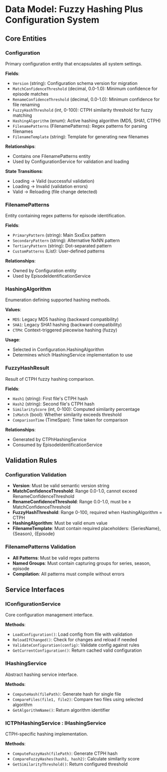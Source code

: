 # Data Model: Fuzzy Hashing Plus Configuration System

## Core Entities

### Configuration

Primary configuration entity that encapsulates all system settings.

**Fields**:
- `Version` (string): Configuration schema version for migration
- `MatchConfidenceThreshold` (decimal, 0.0-1.0): Minimum confidence for episode matches
- `RenameConfidenceThreshold` (decimal, 0.0-1.0): Minimum confidence for file renaming
- `FuzzyHashThreshold` (int, 0-100): CTPH similarity threshold for fuzzy matching
- `HashingAlgorithm` (enum): Active hashing algorithm (MD5, SHA1, CTPH)
- `FilenamePatterns` (FilenamePatterns): Regex patterns for parsing filenames
- `FilenameTemplate` (string): Template for generating new filenames

**Relationships**:
- Contains one FilenamePatterns entity
- Used by ConfigurationService for validation and loading

**State Transitions**:
- Loading → Valid (successful validation)
- Loading → Invalid (validation errors)
- Valid → Reloading (file change detected)

### FilenamePatterns

Entity containing regex patterns for episode identification.

**Fields**:
- `PrimaryPattern` (string): Main SxxExx pattern
- `SecondaryPattern` (string): Alternative NxNN pattern
- `TertiaryPattern` (string): Dot-separated pattern
- `CustomPatterns` (List<string>): User-defined patterns

**Relationships**:
- Owned by Configuration entity
- Used by EpisodeIdentificationService

### HashingAlgorithm

Enumeration defining supported hashing methods.

**Values**:
- `MD5`: Legacy MD5 hashing (backward compatibility)
- `SHA1`: Legacy SHA1 hashing (backward compatibility)
- `CTPH`: Context-triggered piecewise hashing (fuzzy)

**Usage**:
- Selected in Configuration.HashingAlgorithm
- Determines which IHashingService implementation to use

### FuzzyHashResult

Result of CTPH fuzzy hashing comparison.

**Fields**:
- `Hash1` (string): First file's CTPH hash
- `Hash2` (string): Second file's CTPH hash
- `SimilarityScore` (int, 0-100): Computed similarity percentage
- `IsMatch` (bool): Whether similarity exceeds threshold
- `ComparisonTime` (TimeSpan): Time taken for comparison

**Relationships**:
- Generated by CTPhHashingService
- Consumed by EpisodeIdentificationService

## Validation Rules

### Configuration Validation

- **Version**: Must be valid semantic version string
- **MatchConfidenceThreshold**: Range 0.0-1.0, cannot exceed RenameConfidenceThreshold
- **RenameConfidenceThreshold**: Range 0.0-1.0, must be ≥ MatchConfidenceThreshold
- **FuzzyHashThreshold**: Range 0-100, required when HashingAlgorithm = CTPH
- **HashingAlgorithm**: Must be valid enum value
- **FilenameTemplate**: Must contain required placeholders: {SeriesName}, {Season}, {Episode}

### FilenamePatterns Validation

- **All Patterns**: Must be valid regex patterns
- **Named Groups**: Must contain capturing groups for series, season, episode
- **Compilation**: All patterns must compile without errors

## Service Interfaces

### IConfigurationService

Core configuration management interface.

**Methods**:
- `LoadConfiguration()`: Load config from file with validation
- `ReloadIfChanged()`: Check for changes and reload if needed
- `ValidateConfiguration(config)`: Validate config against rules
- `GetCurrentConfiguration()`: Return cached valid configuration

### IHashingService

Abstract hashing service interface.

**Methods**:
- `ComputeHash(filePath)`: Generate hash for single file
- `CompareFiles(file1, file2)`: Compare two files using selected algorithm
- `GetAlgorithmName()`: Return algorithm identifier

### ICTPhHashingService : IHashingService

CTPH-specific hashing implementation.

**Methods**:
- `ComputeFuzzyHash(filePath)`: Generate CTPH hash
- `CompareFuzzyHashes(hash1, hash2)`: Calculate similarity score
- `GetSimilarityThreshold()`: Return configured threshold